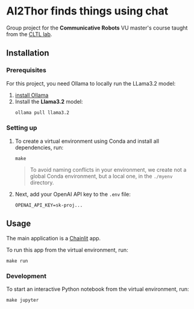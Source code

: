# AI2Thor finds things using chat

Group project for the **Communicative Robots** VU master's course taught from the [CLTL lab](http://www.cltl.nl).

## Installation

### Prerequisites

For this project, you need Ollama to locally run the LLama3.2 model:

1. [install Ollama](https://ollama.com/download) 
2. Install the **Llama3.2** model:
    ```bash
    ollama pull llama3.2
    ```

### Setting up

1. To create a virtual environment using Conda and install all dependencies, run:
    ```
    make
    ```
    > To avoid naming conflicts in your environment, we create not a global Conda environment, but a local one, in the `./myenv` directory.

2. Next, add your OpenAI API key to the `.env` file:
    ```
    OPENAI_API_KEY=sk-proj...
    ```

## Usage

The main application is a [Chainlit](https://docs.chainlit.io/get-started/overview) app.

To run this app from the virtual environment, run:

```
make run
```

### Development

To start an interactive Python notebook from the virtual environment, run:

```
make jupyter
```
